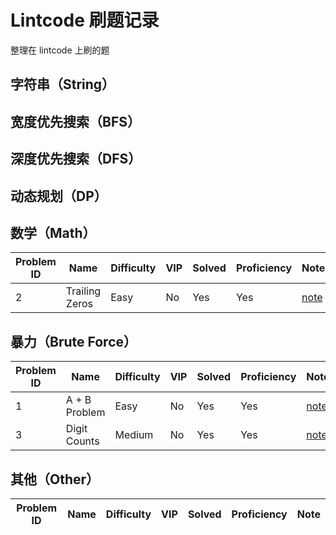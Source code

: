 # Lintcode 刷题记录

整理在 lintcode 上刷的题

## 字符串（String）


## 宽度优先搜索（BFS）


## 深度优先搜索（DFS）


## 动态规划（DP）

## 数学（Math）

| Problem ID | Name | Difficulty | VIP | Solved | Proficiency | Note |
| ------ | ------ | ------ | ------ | ------ | ------ | ------ |
| 2 | Trailing Zeros | Easy | No | Yes | Yes | [note](https://github.com/draftbk/Algorithm/blob/master/Notes/T2.%20Trailing%20Zeros.md) |

## 暴力（Brute Force）

| Problem ID | Name | Difficulty | VIP | Solved | Proficiency | Note |
| ------ | ------ | ------ | ------ | ------ | ------ | ------ |
| 1 | A + B Problem | Easy | No | Yes | Yes | [note](https://github.com/draftbk/Algorithm/blob/master/Notes/T1.%20A%20%2B%20B%20Problem.md) |
| 3 | Digit Counts | Medium | No | Yes | Yes | [note](https://github.com/draftbk/Algorithm/blob/master/Notes/T2.%20Trailing%20Zeros.md) |

## 其他（Other）

| Problem ID | Name | Difficulty | VIP | Solved | Proficiency | Note |
| ------ | ------ | ------ | ------ | ------ | ------ | ------ |